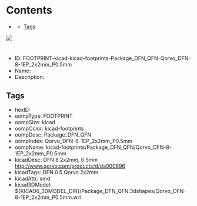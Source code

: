 



Contents
========

* [](#)
	* [Tags](#tags)
  
![][im]
# 

- ID: FOOTPRINT-kicad-kicad-footprints-Package_DFN_QFN-Qorvo_DFN-8-1EP_2x2mm_P0.5mm
- Name: 
- Description: 

## Tags

- hexID: 
- oompType: FOOTPRINT
- oompSize: kicad
- oompColor: kicad-footprints
- oompDesc: Package_DFN_QFN
- oompIndex: Qorvo_DFN-8-1EP_2x2mm_P0.5mm
- oompName: kicad-footprints/Package_DFN_QFN/Qorvo_DFN-8-1EP_2x2mm_P0.5mm
- kicadDesc: DFN 8 2x2mm, 0.5mm http://www.qorvo.com/products/d/da000896
- kicadTags: DFN 0.5 Qorvo 2x2mm
- kicadAttr: smd
- kicad3DModel: ${KICAD6_3DMODEL_DIR}/Package_DFN_QFN.3dshapes/Qorvo_DFN-8-1EP_2x2mm_P0.5mm.wrl



[im]: image.png
